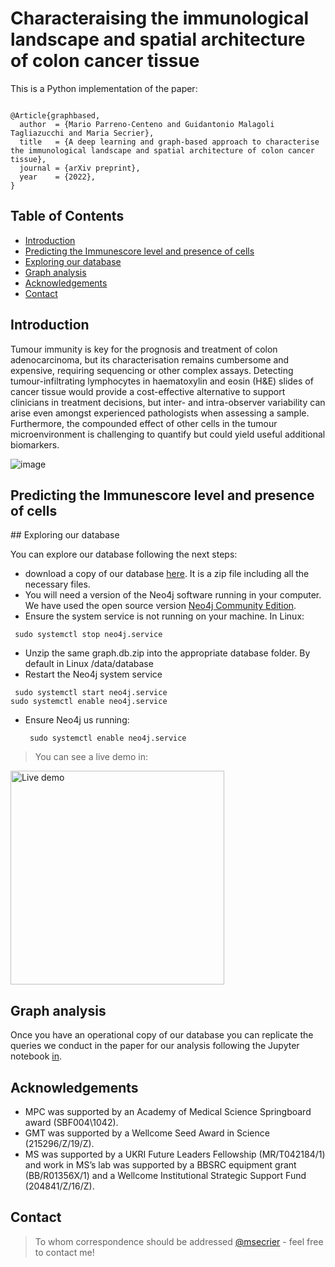 # Characteraising the immunological landscape and spatial architecture of colon cancer tissue

This is a Python implementation of the paper:

<pre><code>
@Article{graphbased,
  author  = {Mario Parreno-Centeno and Guidantonio Malagoli Tagliazucchi and Maria Secrier},
  title   = {A deep learning and graph-based approach to characterise the immunological landscape and spatial architecture of colon cancer tissue},
  journal = {arXiv preprint},
  year    = {2022},
}
</pre></code>












## Table of Contents
* [Introduction](#introduction)
* [Predicting the Immunescore level and presence of cells](#predicting)
* [Exploring our database](#explore)
* [Graph analysis](#analysis)
* [Acknowledgements](#acknowledgements)
* [Contact](#contact)
<!-- * [License](#license) -->


## Introduction
Tumour immunity is key for the prognosis and treatment of colon adenocarcinoma, but its characterisation remains cumbersome and expensive, requiring sequencing or other complex assays. Detecting tumour-infiltrating lymphocytes in haematoxylin and eosin (H&E) slides of cancer tissue would provide a cost-effective alternative to support clinicians in treatment decisions, but inter- and intra-observer variability can arise even amongst experienced pathologists when assessing a sample. Furthermore, the compounded effect of other cells in the tumour microenvironment is challenging to quantify but could yield useful additional biomarkers.

![image](https://user-images.githubusercontent.com/9571043/155305420-c473bbac-685a-432b-bb3e-bf8926a5f58f.png)



<a name="predicting"/>

## Predicting the Immunescore level and presence of cells


<a name="explore"/>
## Exploring our database

You can explore our database following the next steps:
-  download a copy of our database [here](https://secrierlab.github.io/projects/). It is a zip file including all the necessary files.
-  You will need a version of the Neo4j software running in your computer. We have used the open source version [Neo4j Community Edition](https://neo4j.com/download-center/#community).
-  Ensure the system service is not running on your machine. In Linux:
<pre><code> sudo systemctl stop neo4j.service </pre></code>
-  Unzip the same graph.db.zip into the appropriate database folder. By default in Linux <neo4j-home>/data/database
- Restart the Neo4j system service
<pre><code> sudo systemctl start neo4j.service 
sudo systemctl enable neo4j.service
</pre></code>
- Ensure Neo4j us running:
  <pre><code> sudo systemctl enable neo4j.service </pre></code>
  
> You can see a live demo in:

[<img width="342" alt="Live demo" src="https://user-images.githubusercontent.com/9571043/155316306-bd8b2b9a-b224-4061-9d1f-de707ddd9543.png">](https://user-images.githubusercontent.com/9571043/155308305-37cf3912-f0ee-4020-a2c2-52c77b8c925c.mp4)



<a name="analysis"/>
  
## Graph analysis
Once you have an operational copy of our database you can replicate the queries we conduct in the paper for our analysis following the Jupyter notebook [in](https://github.com/secrierlab/TumourHistologyDL/blob/main/graph-analysis/queries_Neo4j.ipynb).
  



## Acknowledgements

- MPC was supported by an Academy of Medical Science Springboard award (SBF004\1042).
- GMT was supported by a Wellcome Seed Award in Science (215296/Z/19/Z).
-  MS was supported by a UKRI Future Leaders Fellowship (MR/T042184/1) and work in MS’s lab was supported by a BBSRC equipment grant (BB/R01356X/1) and a Wellcome Institutional Strategic Support Fund (204841/Z/16/Z).
 

## Contact
>To whom correspondence should be addressed [@msecrier](https://www.ucl.ac.uk/biosciences/people/dr-maria-secrier/) - feel free to contact me!


<!-- Optional -->
<!-- ## License -->
<!-- This project is open source and available under the [... License](). -->
